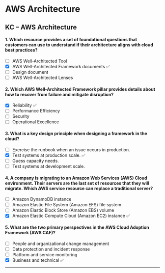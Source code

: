 # AWS Architecture

## KC – AWS Architecture

#### 1. Which resource provides a set of foundational questions that customers can use to understand if their architecture aligns with cloud best practices?
- [ ] AWS Well-Architected Tool
- [x] AWS Well-Architected Framework documents ✅
- [ ] Design document
- [ ] AWS Well-Architected Lenses

#### 2. Which AWS Well-Architected Framework pillar provides details about how to recover from failure and mitigate disruption?
- [x] Reliability ✅
- [ ] Performance Efficiency
- [ ] Security
- [ ] Operational Excellence

#### 3. What is a key design principle when designing a framework in the cloud?
- [ ] Exercise the runbook when an issue occurs in production.
- [x] Test systems at production scale. ✅
- [ ] Guess capacity needs.
- [ ] Test systems at development scale.

#### 4. A company is migrating to an Amazon Web Services (AWS) Cloud environment. Their servers are the last set of resources that they will migrate. Which AWS service resource can replace a traditional server?
- [ ] Amazon DynamoDB instance
- [ ] Amazon Elastic File System (Amazon EFS) file system
- [ ] Amazon Elastic Block Store (Amazon EBS) volume
- [x] Amazon Elastic Compute Cloud (Amazon EC2) instance ✅

#### 5. What are the two primary perspectives in the AWS Cloud Adoption Framework (AWS CAF)?
- [ ] People and organizational change management
- [ ] Data protection and incident response
- [ ] Platform and service monitoring
- [x] Business and technical ✅

***

